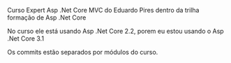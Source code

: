 Curso Expert Asp .Net Core MVC do Eduardo Pires dentro da trilha formação de Asp .Net Core 

No curso ele está usando Asp .Net Core 2.2, porem eu estou usando o Asp .Net Core 3.1

Os commits estão separados por  módulos do curso.

